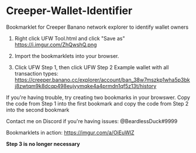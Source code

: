 # Creeper-Wallet-Identifier
Bookmarklet for Creeper Banano network explorer to identify wallet owners

1. Right click UFW Tool.html and click "Save as"
https://i.imgur.com/ZhQwshQ.png

2. Import the bookmarklets into your browser.  

3. Click UFW Step 1, then click UFW Step 2
Example wallet with all transaction types: https://creeper.banano.cc/explorer/account/ban_38w7mszkp1wha5p3bkj8zwtqm9k8dcqp498eujyymqke4a4prmdn1qf5z13t/history

If you're having trouble, try creating two bookmarks in your browswer.  Copy the code from Step 1 into the first bookmark and copy the code from Step 2 into the second bookmark

Contact me on Discord if you're having issues: @BeardlessDuck#9999

Bookmarklets in action:
https://imgur.com/a/OiEuWlZ


**Step 3 is no longer necessary**

